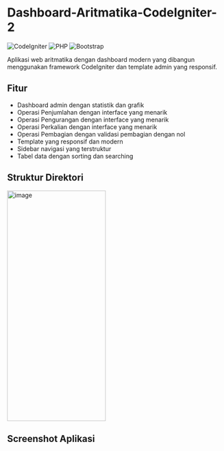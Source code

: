 # Dashboard-Aritmatika-CodeIgniter-2

![CodeIgniter](https://img.shields.io/badge/CodeIgniter-3.x-orange.svg)
![PHP](https://img.shields.io/badge/PHP-7.x-blue.svg)
![Bootstrap](https://img.shields.io/badge/Bootstrap-5.x-purple.svg)

Aplikasi web aritmatika dengan dashboard modern yang dibangun menggunakan framework CodeIgniter dan template admin yang responsif.

## Fitur
- Dashboard admin dengan statistik dan grafik
- Operasi Penjumlahan dengan interface yang menarik
- Operasi Pengurangan dengan interface yang menarik
- Operasi Perkalian dengan interface yang menarik
- Operasi Pembagian dengan validasi pembagian dengan nol
- Template yang responsif dan modern
- Sidebar navigasi yang terstruktur
- Tabel data dengan sorting dan searching

## Struktur Direktori
<img width="230" height="537" alt="image" src="https://github.com/user-attachments/assets/6fcd74a9-121d-46ad-824c-ff8b77575eae" />

## Screenshot Aplikasi
